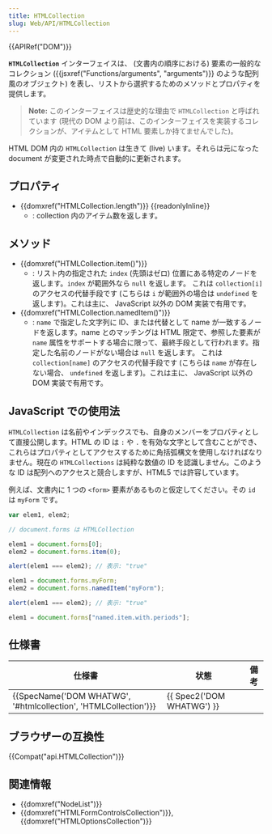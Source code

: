 ```yaml
---
title: HTMLCollection
slug: Web/API/HTMLCollection
---
```

{{APIRef("DOM")}}

**`HTMLCollection`** インターフェイスは、 (文書内の順序における) 要素の一般的なコレクション ({{jsxref("Functions/arguments", "arguments")}} のような配列風のオブジェクト) を表し、リストから選択するためのメソッドとプロパティを提供します。

> **Note:** このインターフェイスは歴史的な理由で `HTMLCollection` と呼ばれています (現代の DOM より前は、このインターフェイスを実装するコレクションが、アイテムとして HTML 要素しか持てませんでした)。

HTML DOM 内の `HTMLCollection` は生きて (live) います。それらは元になった document が変更された時点で自動的に更新されます。

## プロパティ

- {{domxref("HTMLCollection.length")}} {{readonlyInline}}
  - : collection 内のアイテム数を返します。

## メソッド

- {{domxref("HTMLCollection.item()")}}
  - : リスト内の指定された `index` (先頭はゼロ) 位置にある特定のノードを返します。`index` が範囲外なら `null` を返します。
    これは `collection[i]` のアクセスの代替手段です (こちらは `i` が範囲外の場合は `undefined` を返します)。これは主に、 JavaScript 以外の DOM 実装で有用です。
- {{domxref("HTMLCollection.namedItem()")}}
  - : `name` で指定した文字列に ID、または代替として name が一致するノードを返します。name とのマッチングは HTML 限定で、参照した要素が `name` 属性をサポートする場合に限って、最終手段として行われます。指定した名前のノードがない場合は `null` を返します。
    これは `collection[name]` のアクセスの代替手段です (こちらは `name` が存在しない場合、 `undefined` を返します)。これは主に、 JavaScript 以外の DOM 実装で有用です。

## JavaScript での使用法

`HTMLCollection` は名前やインデックスでも、自身のメンバーをプロパティとして直接公開します。HTML の ID は `:` や `.` を有効な文字として含むことができ、これらはプロパティとしてアクセスするために角括弧構文を使用しなければなりません。現在の `HTMLCollections` は純粋な数値の ID を認識しません。このような ID は配列へのアクセスと競合しますが、HTML5 では許容しています。

例えば、文書内に 1 つの `<form>` 要素があるものと仮定してください。その `id` は `myForm` です。

```js
var elem1, elem2;

// document.forms は HTMLCollection

elem1 = document.forms[0];
elem2 = document.forms.item(0);

alert(elem1 === elem2); // 表示: "true"

elem1 = document.forms.myForm;
elem2 = document.forms.namedItem("myForm");

alert(elem1 === elem2); // 表示: "true"

elem1 = document.forms["named.item.with.periods"];
```

## 仕様書

| 仕様書                                                                               | 状態                             | 備考 |
| ------------------------------------------------------------------------------------ | -------------------------------- | ---- |
| {{SpecName('DOM WHATWG', '#htmlcollection', 'HTMLCollection')}} | {{ Spec2('DOM WHATWG') }} |      |

## ブラウザーの互換性

{{Compat("api.HTMLCollection")}}

## 関連情報

- {{domxref("NodeList")}}
- {{domxref("HTMLFormControlsCollection")}}, {{domxref("HTMLOptionsCollection")}}
